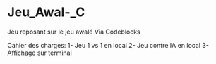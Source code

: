 # Jeu_Awal-_C
Jeu reposant sur le jeu awalé
  Via Codeblocks

Cahier des charges:
   1- Jeu 1 vs 1 en local
   2- Jeu contre IA en local
   3- Affichage sur terminal
